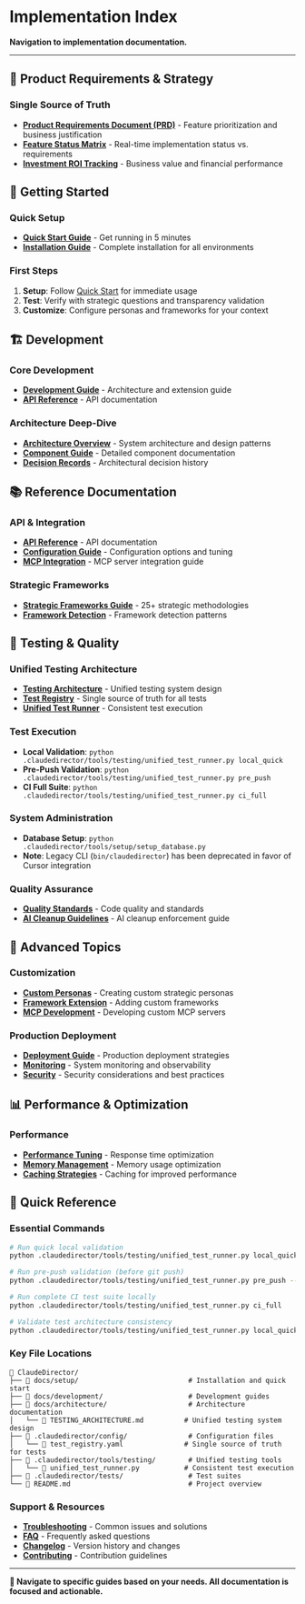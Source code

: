 # Implementation Index

**Navigation to implementation documentation.**

---

## 🎯 **Product Requirements & Strategy**

### **Single Source of Truth**
- **[Product Requirements Document (PRD)](requirements/PRODUCT_REQUIREMENTS_DOCUMENT.md)** - Feature prioritization and business justification
- **[Feature Status Matrix](requirements/FEATURE_STATUS_MATRIX.md)** - Real-time implementation status vs. requirements
- **[Investment ROI Tracking](requirements/FEATURE_STATUS_MATRIX.md#-investment-and-roi-tracking)** - Business value and financial performance

## 🚀 **Getting Started**

### **Quick Setup**
- **[Quick Start Guide](setup/QUICK_START.md)** - Get running in 5 minutes
- **[Installation Guide](setup/INSTALLATION.md)** - Complete installation for all environments

### **First Steps**
1. **Setup**: Follow [Quick Start](setup/QUICK_START.md) for immediate usage
2. **Test**: Verify with strategic questions and transparency validation
3. **Customize**: Configure personas and frameworks for your context

## 🏗️ **Development**

### **Core Development**
- **[Development Guide](development/DEVELOPMENT_GUIDE.md)** - Architecture and extension guide
- **[API Reference](reference/API_REFERENCE.md)** - API documentation

### **Architecture Deep-Dive**
- **[Architecture Overview](architecture/OVERVIEW.md)** - System architecture and design patterns
- **[Component Guide](architecture/COMPONENTS.md)** - Detailed component documentation
- **[Decision Records](architecture/DECISIONS.md)** - Architectural decision history

## 📚 **Reference Documentation**

### **API & Integration**
- **[API Reference](reference/API_REFERENCE.md)** - API documentation
- **[Configuration Guide](reference/CONFIGURATION.md)** - Configuration options and tuning
- **[MCP Integration](reference/MCP_INTEGRATION.md)** - MCP server integration guide

### **Strategic Frameworks**
- **[Strategic Frameworks Guide](STRATEGIC_FRAMEWORKS_GUIDE.md)** - 25+ strategic methodologies
- **[Framework Detection](reference/FRAMEWORK_DETECTION.md)** - Framework detection patterns

## 🧪 **Testing & Quality**

### **Unified Testing Architecture**
- **[Testing Architecture](architecture/TESTING_ARCHITECTURE.md)** - Unified testing system design
- **[Test Registry](../claudedirector/config/test_registry.yaml)** - Single source of truth for all tests
- **[Unified Test Runner](../claudedirector/tools/testing/unified_test_runner.py)** - Consistent test execution

### **Test Execution**
- **Local Validation**: `python .claudedirector/tools/testing/unified_test_runner.py local_quick`
- **Pre-Push Validation**: `python .claudedirector/tools/testing/unified_test_runner.py pre_push`
- **CI Full Suite**: `python .claudedirector/tools/testing/unified_test_runner.py ci_full`

### **System Administration**
- **Database Setup**: `python .claudedirector/tools/setup/setup_database.py`
- **Note**: Legacy CLI (`bin/claudedirector`) has been deprecated in favor of Cursor integration

### **Quality Assurance**
- **[Quality Standards](reference/QUALITY_STANDARDS.md)** - Code quality and standards
- **[AI Cleanup Guidelines](reference/AI_CLEANUP.md)** - AI cleanup enforcement guide

## 🔧 **Advanced Topics**

### **Customization**
- **[Custom Personas](advanced/CUSTOM_PERSONAS.md)** - Creating custom strategic personas
- **[Framework Extension](advanced/FRAMEWORK_EXTENSION.md)** - Adding custom frameworks
- **[MCP Development](advanced/MCP_DEVELOPMENT.md)** - Developing custom MCP servers

### **Production Deployment**
- **[Deployment Guide](deployment/DEPLOYMENT_GUIDE.md)** - Production deployment strategies
- **[Monitoring](deployment/MONITORING.md)** - System monitoring and observability
- **[Security](SECURITY.md)** - Security considerations and best practices

## 📊 **Performance & Optimization**

### **Performance**
- **[Performance Tuning](reference/PERFORMANCE_TUNING.md)** - Response time optimization
- **[Memory Management](reference/MEMORY_MANAGEMENT.md)** - Memory usage optimization
- **[Caching Strategies](reference/CACHING.md)** - Caching for improved performance

## 🎯 **Quick Reference**

### **Essential Commands**
```bash
# Run quick local validation
python .claudedirector/tools/testing/unified_test_runner.py local_quick

# Run pre-push validation (before git push)
python .claudedirector/tools/testing/unified_test_runner.py pre_push --validate

# Run complete CI test suite locally
python .claudedirector/tools/testing/unified_test_runner.py ci_full

# Validate test architecture consistency
python .claudedirector/tools/testing/unified_test_runner.py local_quick --validate
```

### **Key File Locations**
```
📁 ClaudeDirector/
├── 📁 docs/setup/                           # Installation and quick start
├── 📁 docs/development/                     # Development guides
├── 📁 docs/architecture/                    # Architecture documentation
│   └── 📄 TESTING_ARCHITECTURE.md          # Unified testing system design
├── 📁 .claudedirector/config/               # Configuration files
│   └── 📄 test_registry.yaml               # Single source of truth for tests
├── 📁 .claudedirector/tools/testing/        # Unified testing tools
│   └── 📄 unified_test_runner.py           # Consistent test execution
├── 📁 .claudedirector/tests/                # Test suites
└── 📄 README.md                             # Project overview
```

### **Support & Resources**
- **[Troubleshooting](reference/TROUBLESHOOTING.md)** - Common issues and solutions
- **[FAQ](reference/FAQ.md)** - Frequently asked questions
- **[Changelog](CHANGELOG.md)** - Version history and changes
- **[Contributing](CONTRIBUTING.md)** - Contribution guidelines

---

**🎯 Navigate to specific guides based on your needs. All documentation is focused and actionable.**
